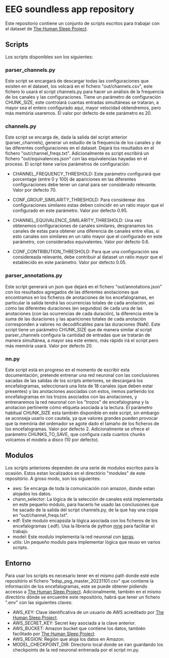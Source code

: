 # EEG soundless app repository

Este repositorio contiene un conjunto de scripts escritos para trabajar con el dataset de [The Human Sleep Project](https://bdsp.io/content/hsp/2.0/).

## Scripts

Los scripts disponibles son los siguientes:

### parser_channels.py

Este script se encargará de descargar todas las configuraciones que existen en el dataset, los volcará en el fichero "out/channels.csv", este fichero lo usará el script channels.py para hacer un análisis de la frequencia de los canales y las configuraciones. Tiene un parámetro de configuración CHUNK_SIZE, este controlará cuantas entradas simultáneas se trataran, a mayor sea el entero configurado aquí, mayor velocidad obtendremos, pero más memória usaremos. El valor por defecto de este parámetro es 20.

### channels.py

Este script se encarga de, dada la salida del script anterior (parser_channels), generar un estudio de la frequencia de los canales y de las diferentes configuraciones en el dataset. Dejará los resultados en el fichero "out/channel_freqs.txt". Adicionalmente es script escribirá un fichero "out/equivalences.json" con las equivalencias hayadas en el proceso. El script tiene varios parámetros de configuración:

- CHANNEL_FREQUENCY_THRESHOLD: Este parámetro configurará que porcentage (entre 0 y 100) de apariciones en las diferentes configuraciones debe tener un canal para ser considerado relevante. Valor por defecto 70.

- CONF_GROUP_SIMILARITY_THRESHOLD: Para considerear dos configuraciones similares estas deben coincidir en un ratio mayor que el configurado en este parámetro. Valor por defecto 0.95.

- CHANNEL_EQUIVALENCE_SIMILARITY_THRESHOLD: Una vez obtenemos configuraciones de canales similares, desgranamos los canales de estas para obtener una diferencia de canales entre ellas, si esto canales son similares en un ratio mayor que el configurado en este parámetro, con considerados equivalentes. Valor por defecto 0.6.

- CONF_CONTRIBUTION_THRESHOLD: Para que una configuración sea considereada relevante, debe contribuir al dataset un ratio mayor que el establecido en este parámetro. Valor por defecto 0.05.

### parser_annotations.py

Este script generará un json que dejará en el fichero "out/annotations.json" con los resultados agregados de las diferentes anotaciones que encontramos en los ficheros de anotaciones de los encefalogramas, en particular la salida tendrá las ocurrencias totales de cada anotación, asi cómo las diferentes duraciones (en segundos) de cada una de las anotaciones (con las ocurrencias de cada duración), la diferencia entre la suma de las duraciones y las apariciones totales de cada anotación corresponden a valores no decodificables para las duraciones (NaN). Este script tiene un parámetro CHUNK_SIZE que de manera similar al script parser_channels configura la cantidad de entradas que se tratarán de manera simultánea, a mayor sea este entero, más rápido irá el script pero más memória usará. Valor por defecto 20.

### nn.py

Este script está en progreso en el momento de escribir esta documentación, pretende entrenar una red neuronal con las conclusiones sacadas de las salidas de los scripts anteriores, se descargará los encefalogramas, seleccionará una lista de 18 canales (que deben estar presentes) y las anotaciones asociadas con estos, iremos partiendo los encefalogramas en los trozos asociados con las anotaciones, y entrenaremos la red neuronal con los "trozos" de encefalograma y la anotacion pertinente cómo etiqueta asociada a la lectura. El parámetro habitual CHUNK_SIZE esta también disponible en este script, sin embargo se aconseja usarlo con cautela, ya que valores grandes pueden provocar que la memória del ordenador se agote dado el tamaño de los ficheros de los encefalogramas. Valor por defecto 2. Adicionalmente se ofrece el parámetro CHUNKS_TO_SAVE, que configura cada cuantos chunks volcamos el modelo a disco (10 por defecto).

## Modulos

Los scripts anteriores dependen de una serie de modulos escritos para la ocasión. Estos estan localizados en el directório "modules" de este repositório. A groso modo, son los siguientes:

- aws: Se encarga de toda la comunicación con amazon, donde estan alojados los datos.
- chann_selector: La lógica de la selección de canales está implementada en este pequeño módulo, para hacerlo he usado las conclusiones que he sacado de la salida del script channels.py, de la que hay una cópia en "out/channel_freqs.txt".
- edf: Este modulo encapsúla la lógica asociada con los ficheros de los encefalogramas (.edf). Usa la librería de python [mne](https://mne.tools/stable/index.html) para facilitar el trabajo.
- model: Este modulo implementa la red neuronal con [keras](https://keras.io/).
- utils: Un pequeño modulo para implementar lógica que reuso en varios scripts.

## Entorno

Para usar los scripts es necesario tener en el mismo path donde esté este repositório el fichero "bdsp_psg_master_20231101.csv" que contiene la información de los encefalogramas, este se puede obtener pidiendo accesso a [The Human Sleep Project](https://bdsp.io/content/hsp/2.0/). Adicionalmente, también en el mismo directório dónde se encuentre este repositório, habrá que tener un fichero ".env" con las siguientes claves:

- AWS_KEY: Clave identificativa de un usuario de AWS acreditado por [The Human Sleep Project](https://bdsp.io/content/hsp/2.0/).
- AWS_SECRET_KEY: Secret key asociada a la clave anterior.
- AWS_BUCKET: Amazon bucket que contiene los datos, también facilitado por [The Human Sleep Project](https://bdsp.io/content/hsp/2.0/)
- AWS_REGION: Región que aloja los datos en Amazon.
- MODEL_CHECKPOINT_DIR: Directorio local donde se iran guardando los checkpoints de la red neuronal entrenada por el script nn.py.
